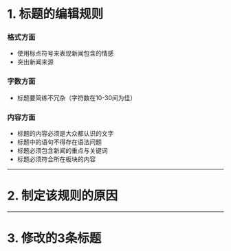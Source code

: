 # 1. 标题的编辑规则
### 格式方面
- 使用标点符号来表现新闻包含的情感
- 突出新闻来源
### 字数方面
- 标题要简练不冗杂（字符数在10-30间为佳） 
### 内容方面
- 标题的内容必须是大众都认识的文字
- 标题中的语句不得存在语法问题
- 标题必须包含新闻的重点与关键词
- 标题必须符合所在板块的内容
---
# 2. 制定该规则的原因

---
# 3. 修改的3条标题
